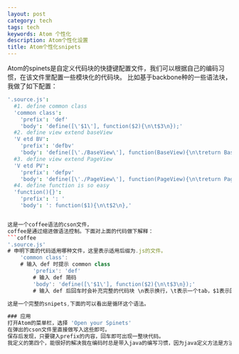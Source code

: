 ```yaml
---
layout: post
category: tech
tags: tech
keywords: Atom 个性化
description: Atom个性化设置
title: Atom个性化snipets
---
```


Atom的spinets是自定义代码块的快捷键配置文件，我们可以根据自己的编码习惯，在该文件里配置一些模块化的代码块。
比如基于backbone种的一些语法块，我做了如下配置：

```coffee
'.source.js':
  #1. define common class
  'common class':
    'prefix': 'def'
    'body': 'define([\'$1\'], function($2){\n\t$3\n});'
  #2. define view extend baseView
  'V etd BV':
    'prefix': 'defbv'
    'body': 'define([\'./BaseView\'], function(BaseView){\n\treturn BaseView.extend({\n\t\t$1\n\t});\n});'
  #3. define view extend PageView
  'V etd PV':
    'prefix': 'defpv'
    'body': 'define([\'./PageView\'], function(PageView){\n\treturn PageView.extend({\n\t\ttype:\'$1\',\n\t\tinitialize: function(){},\n\t\tconfigure:function(options){$2},\n\t\trender:function(){\n\t\t\tPageView.prototype.render.apply(this,arguments);\n\t\t\treturn this;\n\t\t},\n\t});\n});'
  #4. define function is so easy
  'function(){}':
    'prefix': ': '
    'body': ': function($1){\n\t$2\n},'


这是一个coffee语法的cson文件，
coffee是通过缩进做语法控制。下面对上面的代码做下解释：
```coffee
'.source.js' 
# 申明下面的代码适用哪种文件，这里表示适用后缀为.js的文件。
	'common class':
	# 输入 def 时提示 common class
		'prefix': 'def'
		# 输入 def 简码
		'body': 'define([\'$1\'], function($2){\n\t$3\n});'
		# 输入 def 后回车时会补充完整的代码块 \n表示换行，\t表示一个tab，$1表示回车后光标出现的地方，$2表示按tab键后光标出现的地方，$3跟$2一样。

这是一个完整的snipets,下面的可以看出是循环这个语法。

### 应用
打开Atom的菜单栏，选择 'Open your Spinets'
在弹出的cson文件里直接做写入这些即可。
保存后发现，只要键入prefix的内容，回车即可出现一整块代码。
我定义的第四个，能很好的解决我在编码时总是带入java的编写习惯，因为java定义方法是方法名后面直接带括号加参数再加大括号的形式，因此犯过几次错，有了这个后，只要输入 : 回车，就能把function写出来。效果相当棒。


